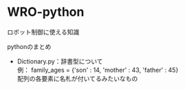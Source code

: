# WRO-python
ロボット制御に使える知識

pythonのまとめ
* Dictionary.py：辞書型について  
  例： family_ages = {'son' : 14, 'mother' : 43, 'father' : 45}  
  配列の各要素に名札が付いてるみたいなもの  
